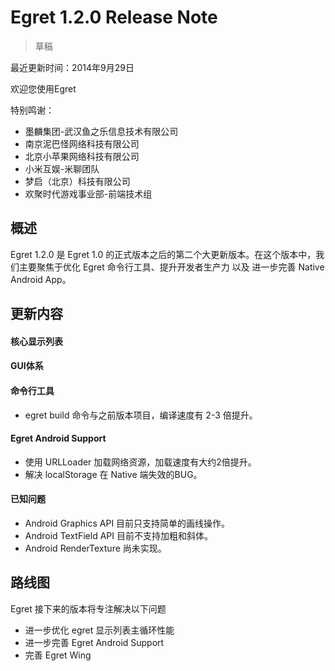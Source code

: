 Egret 1.2.0 Release Note
===============================


> 草稿

最近更新时间：2014年9月29日


欢迎您使用Egret

特别鸣谢：

* 墨麟集团-武汉鱼之乐信息技术有限公司
* 南京泥巴怪网络科技有限公司
* 北京小苹果网络科技有限公司
* 小米互娱-米聊团队
* 梦启（北京）科技有限公司
* 欢聚时代游戏事业部-前端技术组

## 概述

Egret 1.2.0 是 Egret 1.0 的正式版本之后的第二个大更新版本。在这个版本中，我们主要聚焦于优化 Egret 命令行工具、提升开发者生产力 以及 进一步完善 Native Android App。

## 更新内容


#### 核心显示列表


#### GUI体系


#### 命令行工具
* egret build 命令与之前版本项目，编译速度有 2-3 倍提升。

#### Egret Android Support
* 使用 URLLoader 加载网络资源，加载速度有大约2倍提升。
* 解决 localStorage 在 Native 端失效的BUG。


#### 已知问题
* Android Graphics API 目前只支持简单的画线操作。
* Android TextField API 目前不支持加粗和斜体。
* Android RenderTexture 尚未实现。


## 路线图
Egret 接下来的版本将专注解决以下问题
* 进一步优化 egret 显示列表主循环性能
* 进一步完善 Egret Android Support
* 完善 Egret Wing